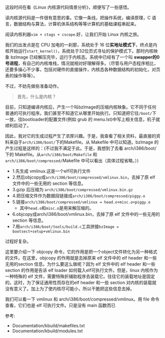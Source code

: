 这段时间在看《Linux 内核源代码情景分析》，顺便写了一些感悟。

读内核源代码是一件很有意思的事。它像一条线，把操作系统，编译原理，C 语言，数据结构与算法，计算机体系结构等等计算机的基础课程串起来。

阅读内核利器`vim + ctags + cscope`.好，让我们开始 Linux 内核之旅。

我们的出发点是在 CPU 加电的一刹那，系统处于 16 位**实地址模式下**，终点是内核开始运行`start_kernel()`，系统处于32位页式寻址的保护模式下。那时内核映象 bzImage 已经解压完毕，运行于内核态。系统中已经有了一个叫 **swapper的0号进程**，有自己的内核堆栈，情况就相对好理解得多。（尽管与用户态程序相比，还要多操心不少事，包括对硬件的直接操作，内核态各种数据结构的初始化，对页表的操作等等）。

不过，不妨先做些准备动作。

> 首先，什么是内核？

目前，只知道编译内核后，产生一个叫bzImage的压缩内核映象。它不同于任何普通的可执行程序。我们甚至不知道它从哪里开始执行。只知道把它往`/boot/`下一放，往bootloader的配置文件(例如 grub 的 menu.lst)中写上相关信息，机子就顺利启动了。

因此，我对它的生成过程产生了浓厚兴趣。于是，我查看了相关资料，最直接的资料来自于`arch/i386/boot/`下的Makefile。从 Makefile 中可以知道。bzImage 的产生过程是这样的：(不过我不满足于此。于是，我想到了去看 arch/i386/boot/下的 Makefile。从`arch/i386/boot/Makefile` 和 `arch/i386/boot/compressed/`Makefile 中可以看出（具体过程省略，）)

* 1.先生成 vmlinux.这是一个elf可执行文件
* 2.然后objcopy成`arch/i386/boot/compressed/vmlinux.bin`，去掉了原 elf 文件中的一些无用的 section 等信息。
* 3.gzip 后压缩为 `arch/i386/boot/compressed/vmlinux.bin.gz`
* 4.把压缩文件作为数据段链接成`arch/i386/boot/compressed/piggy.o`
* 5.链接`arch/i386/boot/compressed/vmlinux = head.o+misc.o+piggy.o`
  * 其中`head.o`和`misc.o`是用来解压缩的。
* 6.objcopy成arch/i386/boot/vmlinux.bin，去掉了原 elf 文件中的一些无用的 section 等信息。
* 7.用`arch/i386/boot/tools/build.c`工具拼接`bzImage = bootsect+setup+vmlinux.bin`

过程好复杂。

这里要介绍一下 objcopy 命令，它的作用是把一个object文件转化为另一种格式的文件。在这里，objcopy 的作用就是去掉原来 elf 文件中的 elf header 和一些无用的section 信息。为什么要这么做呢？因为 elf 文件中的 elf header 和一些 section 的作用是告诉 elf loader 如何载入elf可执行文件。但是，linux 内核作为一种特殊的 elf 文件，需要特殊折辅助程序去装载它。往往它的装载地址是固定的。这时，为了保证通用性而存在的elf header 和一些 section 对内核的装载就没有意义了。加上为了使内核尽可能小，所以干脆把这些信息去掉。

我们可以看一下 vmlinux 和 arch/i386/boot/compressed/vmlinux。用 file 命令查看，它们也是 elf 可执行文件。只是没有 main 函数而已

参考:

* Documentation/kbuild/makefiles.txt
* Documentation/kbuild/modules.txt

